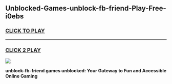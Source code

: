 
## Unblocked-Games-unblock-fb-friend-Play-Free-i0ebs
<h3>
<a href="https://premium76.site?title=unblock-fb-friend&ref=18A1">CLICK TO PLAY</a></h3>
<hr>

<h3>
<a href="https://premium76.site?title=unblock-fb-friend&ref=18A1">CLICK 2 PLAY</a>
  
</h3>

<a href="https://premium76.site?title=unblock-fb-friend&ref=18A1"><img src="https://clearcache.store/games.png"></a>


**unblock-fb-friend games unblocked: Your Gateway to Fun and Accessible Online Gaming**
